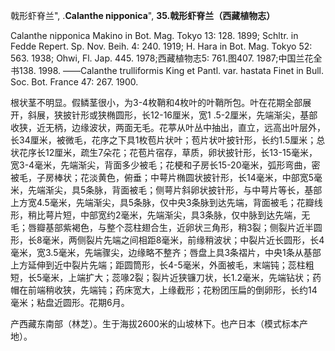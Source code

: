 戟形虾脊兰",
.**Calanthe nipponica**",
**35.戟形虾脊兰（西藏植物志）**

Calanthe nipponica Makino in Bot. Mag. Tokyo 13: 128. 1899; Schltr. in Fedde Repert. Sp. Nov. Beih. 4: 240. 1919; H. Hara in Bot. Mag. Tokyo 52: 563. 1938; Ohwi, Fl. Jap. 445. 1978;西藏植物志5: 761.图407. 1987;中国兰花全书138. 1998. ——Calanthe trulliformis King et Pantl. var. hastata Finet in Bull. Soc. Bot. France 47: 267. 1900.

根状茎不明显。假鳞茎很小，为3-4枚鞘和4枚叶的叶鞘所包。叶在花期全部展开，斜展，狭披针形或狭椭圆形，长12-16厘米，宽1 .5-2厘米，先端渐尖，基部收狭，近无柄，边缘波状，两面无毛。花葶从叶丛中抽出，直立，远高出叶层外，长34厘米，被微毛，花序之下具1枚苞片状叶；苞片状叶披针形，长约1.5厘米；总状花序长12厘米，疏生7朵花；花苞片宿存，草质，卵状披针形，长13-15毫米，宽3-4毫米，先端渐尖，背面多少被毛；花梗和子房长15-20毫米，弧形弯曲，密被毛，子房棒状；花淡黄色，俯垂；中萼片椭圆状披针形，长14毫米，中部宽5毫米，先端渐尖，具5条脉，背面被毛；侧萼片斜卵状披针形，与中萼片等长，基部上方宽4.5毫米，先端渐尖，具5条脉，仅中央3条脉到达先端，背面被毛；花瓣线形，稍比萼片短，中部宽约2毫米，先端渐尖，具3条脉，仅中脉到达先端，无毛；唇瓣基部紫褐色，与整个蕊柱翅合生，近卵状三角形，稍3裂；侧裂片近半圆形，长8毫米，两侧裂片先端之间相距8毫米，前缘稍波状；中裂片近长圆形，长4毫米，宽3.5毫米，先端骤尖，边缘略不整齐；唇盘上具3条褶片，中央1条从基部上方延伸到近中裂片先端；距圆筒形，长4-5毫米，外面被毛，末端钝；蕊柱粗短，长5毫米，上端扩大；蕊喙2裂；裂片近狭镰刀状，长1.2毫米，先端钻状；药帽在前端稍收狭，先端钝；药床宽大，上缘截形；花粉团压扁的倒卵形，长约14毫米；粘盘近圆形。花期6月。

产西藏东南部（林芝）。生于海拔2600米的山坡林下。也产日本（模式标本产地）。
